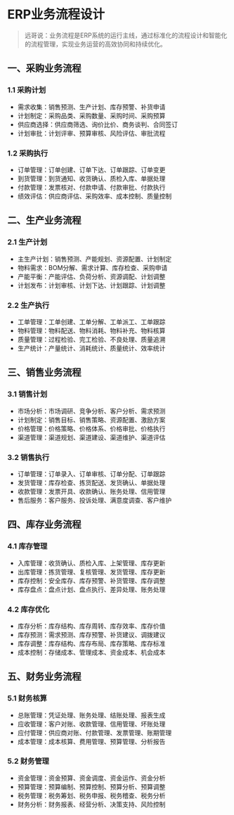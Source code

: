 # ERP业务流程设计

> 远哥说：业务流程是ERP系统的运行主线，通过标准化的流程设计和智能化的流程管理，实现业务运营的高效协同和持续优化。

## 一、采购业务流程

### 1.1 采购计划
- 需求收集：销售预测、生产计划、库存预警、补货申请
- 计划制定：采购品类、采购数量、采购时间、采购预算
- 供应商选择：供应商筛选、询价比价、商务谈判、合同签订
- 计划审批：计划评审、预算审核、风险评估、审批流程

### 1.2 采购执行
- 订单管理：订单创建、订单下达、订单跟踪、订单变更
- 到货管理：到货通知、收货确认、质检入库、单据处理
- 付款管理：发票核对、付款申请、付款审批、付款执行
- 绩效评估：供应商评估、采购效率、成本控制、质量控制

## 二、生产业务流程

### 2.1 生产计划
- 主生产计划：销售预测、产能规划、资源配置、计划制定
- 物料需求：BOM分解、需求计算、库存检查、采购申请
- 产能平衡：产能评估、负荷分析、资源调配、计划调整
- 计划发布：计划审核、计划下达、计划跟踪、计划调整

### 2.2 生产执行
- 工单管理：工单创建、工单分解、工单派工、工单跟踪
- 物料管理：物料配送、物料消耗、物料补充、物料核算
- 质量管理：过程检验、完工检验、不良处理、质量追溯
- 生产统计：产量统计、消耗统计、质量统计、效率统计

## 三、销售业务流程

### 3.1 销售计划
- 市场分析：市场调研、竞争分析、客户分析、需求预测
- 计划制定：销售目标、销售策略、资源配置、激励方案
- 价格管理：价格策略、价格体系、价格审批、价格执行
- 渠道管理：渠道规划、渠道建设、渠道维护、渠道评估

### 3.2 销售执行
- 订单管理：订单录入、订单审核、订单分配、订单跟踪
- 发货管理：库存检查、拣货配送、发货确认、单据处理
- 收款管理：发票开具、收款确认、账务处理、信用管理
- 售后服务：客户服务、投诉处理、满意度调查、客户维护

## 四、库存业务流程

### 4.1 库存管理
- 入库管理：收货确认、质检入库、上架管理、库存更新
- 出库管理：拣货管理、复核管理、发货管理、库存更新
- 库存控制：安全库存、库存预警、补货管理、库存调整
- 库存盘点：盘点计划、盘点执行、差异处理、账务处理

### 4.2 库存优化
- 库存分析：库存结构、库存周转、库存效率、库存价值
- 库存预测：需求预测、库存预警、补货建议、调拨建议
- 库存调整：库存结构、库存布局、库存策略、库存标准
- 成本控制：存储成本、管理成本、资金成本、机会成本

## 五、财务业务流程

### 5.1 财务核算
- 总账管理：凭证处理、账务处理、结账处理、报表生成
- 应收管理：客户对账、收款管理、信用管理、坏账处理
- 应付管理：供应商对账、付款管理、发票管理、账期管理
- 成本管理：成本核算、费用管理、预算管理、分析报告

### 5.2 财务管理
- 资金管理：资金预算、资金调度、资金运作、资金分析
- 预算管理：预算编制、预算控制、预算分析、预算调整
- 税务管理：税务筹划、税务申报、税务稽查、税务分析
- 财务分析：财务报表、经营分析、决策支持、风险控制